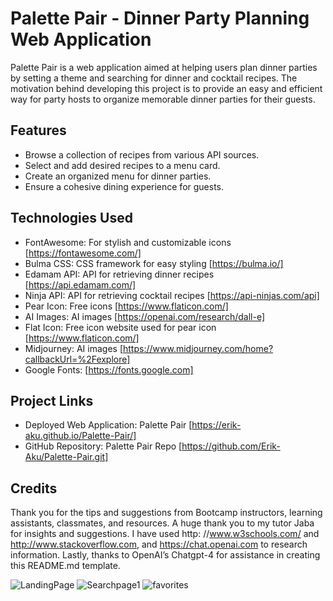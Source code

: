 # Palette Pair - Dinner Party Planning Web Application
Palette Pair is a web application aimed at helping users plan dinner parties by setting a theme and searching for dinner and cocktail recipes. The motivation behind developing this project is to provide an easy and efficient way for party hosts to organize memorable dinner parties for their guests.

## Features
- Browse a collection of recipes from various API sources.
- Select and add desired recipes to a menu card.
- Create an organized menu for dinner parties.
- Ensure a cohesive dining experience for guests.

## Technologies Used
- FontAwesome: For stylish and customizable icons [https://fontawesome.com/]
- Bulma CSS: CSS framework for easy styling [https://bulma.io/]
- Edamam API: API for retrieving dinner recipes [https://api.edamam.com/]
- Ninja API: API for retrieving cocktail recipes [https://api-ninjas.com/api]
- Pear Icon: Free icons [https://www.flaticon.com/]
- AI Images: AI images [https://openai.com/research/dall-e]
- Flat Icon: Free icon website used for pear icon [https://www.flaticon.com/]
- Midjourney: AI images [https://www.midjourney.com/home?callbackUrl=%2Fexplore]
- Google Fonts: [https://fonts.google.com]

## Project Links
- Deployed Web Application: Palette Pair [https://erik-aku.github.io/Palette-Pair/]
- GitHub Repository: Palette Pair Repo [https://github.com/Erik-Aku/Palette-Pair.git]

## Credits
Thank you for the tips and suggestions from Bootcamp instructors, learning assistants, classmates, and resources. A huge thank you to my tutor Jaba for insights and suggestions. I have used http: //www.w3schools.com/ and http://www.stackoverflow.com, and https://chat.openai.com to research information. Lastly, thanks to OpenAI’s Chatgpt-4 for assistance in creating this README.md template.


![LandingPage](https://github.com/Erik-Aku/Palette-Pair/assets/92487526/a404ec15-aa15-4e60-be90-41729365ad4d)
![Searchpage1](https://github.com/Erik-Aku/Palette-Pair/assets/92487526/84415b08-1e8c-4e1e-86ce-7552e0b352bd)
![favorites](https://github.com/Erik-Aku/Palette-Pair/assets/92487526/7cc08d77-9b7d-4124-b2ce-38074389d587)
